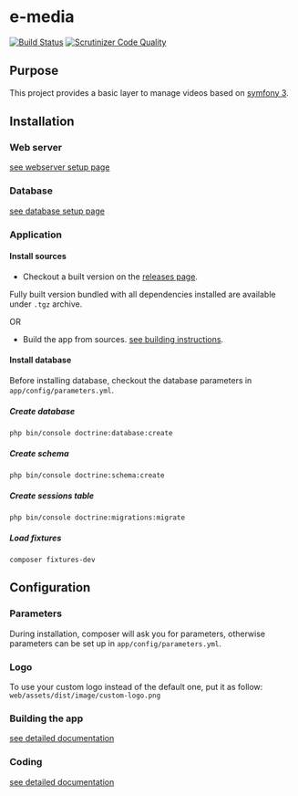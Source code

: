 # e-media

[![Build Status](https://travis-ci.org/benIT/e-media.svg?branch=dev)](https://travis-ci.org/benIT/e-media) [![Scrutinizer Code Quality](https://scrutinizer-ci.com/g/benIT/e-media/badges/quality-score.png?b=dev)](https://scrutinizer-ci.com/g/benIT/e-media/?branch=dev) 

## Purpose

This project provides a basic layer to manage videos based on [symfony 3](https://symfony.com/).


## Installation 

### Web server

[see webserver setup page](doc/webserver.md)

### Database

[see database setup page](doc/db.md)



### Application


#### Install sources

- Checkout a built version on the [releases page](https://github.com/benIT/e-media/releases). 

Fully built version bundled with all dependencies installed are available under `.tgz` archive.

OR
 
- Build the app from sources. [see building instructions](doc/building.md).

#### Install database

Before installing database, checkout the database parameters in `app/config/parameters.yml`.

##### Create database

    php bin/console doctrine:database:create
       

##### Create schema
    
    php bin/console doctrine:schema:create
    
##### Create sessions table 

    php bin/console doctrine:migrations:migrate

##### Load fixtures 
 
    composer fixtures-dev    

## Configuration

### Parameters

During installation, composer will ask you for parameters, otherwise parameters can be set up in `app/config/parameters.yml`. 

### Logo

To use your custom logo instead of the default one, put it as follow: `web/assets/dist/image/custom-logo.png`

### Building the app

[see detailed documentation](doc/building.md)

### Coding

[see detailed documentation](doc/coding.md)